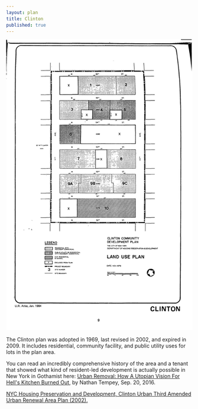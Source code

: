 ```yaml
---
layout: plan
title: Clinton
published: true
---
```


![Clinton in the Atlas of Urban Renewal](Clinton.jpg)

The Clinton plan was adopted in 1969, last revised in 2002, and expired in 2009. It includes residential, community facility, and public utility uses for lots in the plan area.

You can read an incredibly comprehensive history of the area and a tenant that showed what kind of resident-led development is actually possible in New York in Gothamist here: [Urban Removal: How A Utopian Vision For Hell's Kitchen Burned Out](http://gothamist.com/2016/09/20/hells_kitchen_clinton_utopia.php), by Nathan Tempey, Sep. 20, 2016. 

[NYC Housing Preservation and Development, Clinton Urban Third Amended Urban Renewal Area Plan (2002).](https://www.nyc.gov/assets/hpd/downloads/pdfs/services/clinton-third-amended-urp.pdf)
